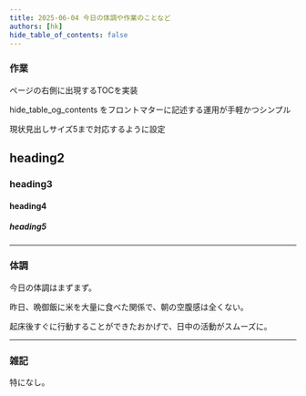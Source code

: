 ```yaml
---
title: 2025-06-04 今日の体調や作業のことなど
authors: [hk]
hide_table_of_contents: false
---
```


### 作業

ページの右側に出現するTOCを実装

hide_table_og_contents をフロントマターに記述する運用が手軽かつシンプル

現状見出しサイズ5まで対応するように設定

## heading2
### heading3
#### heading4
##### heading5

<!-- truncate -->

---

### 体調

今日の体調はまずまず。

昨日、晩御飯に米を大量に食べた関係で、朝の空腹感は全くない。

起床後すぐに行動することができたおかげで、日中の活動がスムーズに。

---

### 雑記

特になし。